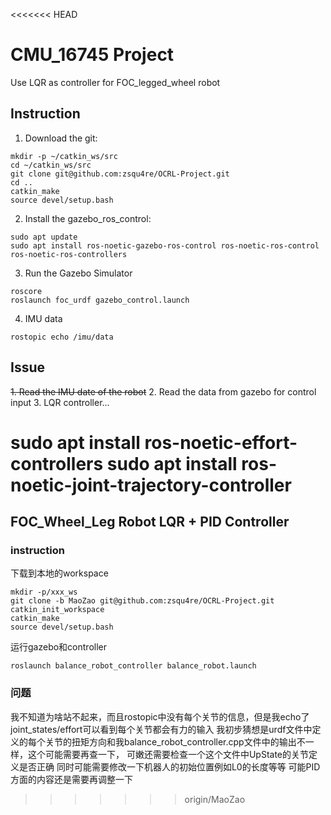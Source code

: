 <<<<<<< HEAD
# CMU_16745 Project
Use LQR as controller for FOC_legged_wheel robot

## Instruction
1. Download the git:
```
mkdir -p ~/catkin_ws/src
cd ~/catkin_ws/src
git clone git@github.com:zsqu4re/OCRL-Project.git
cd ..
catkin_make
source devel/setup.bash
```

2. Install the gazebo_ros_control:
```
sudo apt update
sudo apt install ros-noetic-gazebo-ros-control ros-noetic-ros-control ros-noetic-ros-controllers
```

3. Run the Gazebo Simulator
```
roscore
roslaunch foc_urdf gazebo_control.launch
```

4. IMU data
```
rostopic echo /imu/data
```

## Issue
~~1. Read the IMU date of the robot~~
2. Read the data from gazebo for control input
3. LQR controller...

sudo apt install ros-noetic-effort-controllers
sudo apt install ros-noetic-joint-trajectory-controller
=======
## FOC_Wheel_Leg Robot LQR + PID Controller

### instruction
下载到本地的workspace
```
mkdir -p/xxx_ws
git clone -b MaoZao git@github.com:zsqu4re/OCRL-Project.git
catkin_init_workspace
catkin_make
source devel/setup.bash
```
运行gazebo和controller
```
roslaunch balance_robot_controller balance_robot.launch
```

### 问题
我不知道为啥站不起来，而且rostopic中没有每个关节的信息，但是我echo了joint_states/effort可以看到每个关节都会有力的输入
我初步猜想是urdf文件中定义的每个关节的扭矩方向和我balance_robot_controller.cpp文件中的输出不一样，这个可能需要再查一下，
可嫩还需要检查一个这个文件中UpState的关节定义是否正确
同时可能需要修改一下机器人的初始位置例如L0的长度等等
可能PID方面的内容还是需要再调整一下
>>>>>>> origin/MaoZao
